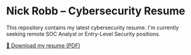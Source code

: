 # Nick Robb – Cybersecurity Resume

This repository contains my latest cybersecurity resume. I'm currently seeking remote SOC Analyst or Entry-Level Security positions.

[📄 Download my resume (PDF)](Nick_Robb_Resume.pdf)
